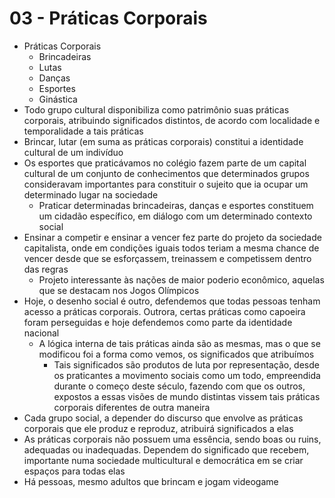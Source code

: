 # 03 - Práticas Corporais
* Práticas Corporais
    * Brincadeiras
    * Lutas
    * Danças
    * Esportes
    * Ginástica
* Todo grupo cultural disponibiliza como patrimônio suas práticas corporais, atribuindo significados distintos, de acordo com localidade e temporalidade a tais práticas
* Brincar, lutar (em suma as práticas corporais) constitui a identidade cultural de um indivíduo
* Os esportes que praticávamos no colégio fazem parte de um capital cultural de um conjunto de conhecimentos que determinados grupos consideravam importantes para constituir o sujeito que ia ocupar um determinado lugar na sociedade
    * Praticar determinadas brincadeiras, danças e esportes constituem um cidadão específico, em diálogo com um determinado contexto social
* Ensinar a competir e ensinar a vencer fez parte do projeto da sociedade capitalista, onde em condições iguais todos teriam a mesma chance de vencer desde que se esforçassem, treinassem e competissem dentro das regras
    * Projeto interessante às nações de maior poderio econômico, aquelas que se destacam nos Jogos Olímpicos
* Hoje, o desenho social é outro, defendemos que todas pessoas tenham acesso a práticas corporais. Outrora, certas práticas como capoeira foram perseguidas e hoje defendemos como parte da identidade nacional
    * A lógica interna de tais práticas ainda são as mesmas, mas o que se modificou foi a forma como vemos, os significados que atribuímos
        * Tais significados são produtos de luta por representação, desde os praticantes a movimento sociais como um todo, empreendida durante o começo deste século, fazendo com que os outros, expostos a essas visões de mundo distintas vissem tais práticas corporais diferentes de outra maneira
* Cada grupo social, a depender do discurso que envolve as práticas corporais que ele produz e reproduz, atribuirá significados a elas
* As práticas corporais não possuem uma essência, sendo boas ou ruins, adequadas ou inadequadas. Dependem do significado que recebem, importante numa sociedade multicultural e democrática em se criar espaços para todas elas
* Há pessoas, mesmo adultos que brincam e jogam videogame